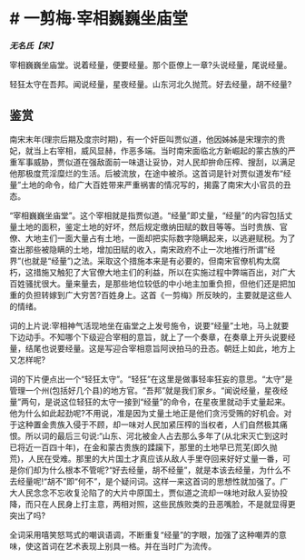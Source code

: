 # # 一剪梅·宰相巍巍坐庙堂

***无名氏【宋】***

宰相巍巍坐庙堂。说着经量，便要经量。那个臣僚上一章?头说经量，尾说经量。

轻狂太守在吾邦。闻说经量，星夜经量。山东河北久抛荒。好去经量，胡不经量?

## 鉴赏

南宋末年(理宗后期及度宗时期)，有一个奸臣叫贾似道，他因姊姊是宋理宗的贵妃，就当上右宰相，威风显赫，作恶多端。当时南宋面临北方新崛起的蒙古族的严重军事威胁，贾似道在强敌面前一味退让妥协，对人民却拚命压榨、搜刮，以满足他那极度荒淫糜烂的生活。后被流放，在途中被杀。这首词是针对贾似道发布“经量”土地的命令，给广大百姓带来严重祸害的情况写的，揭露了南宋大小官员的丑态。

“宰相巍巍坐庙堂”。这个宰相就是指贾似道。“经量”即丈量，“经量”的内容包括丈量土地的面积，鉴定土地的好坏，然后规定缴纳田赋的数目等等。当时贵族、官僚、大地主们一面大量占有土地，一面却把实际数字隐瞒起来，以逃避赋税。为了查出那些被隐瞒的土地，增加田赋的收入，南宋政府不止一次地推行所谓“经界”(也就是“经量”)之法。采取这个措施本来是有必要的，但南宋官僚机构太腐朽，这措施又触犯了大官僚大地主们的利益，所以在实施过程中弊端百出，对广大百姓骚扰很大。量来量去，是那些地位较低的中小地主加重负担，但他们还是把加重的负担转嫁到广大穷苦?百姓身上。这首《一剪梅》所反映的，主要就是这些人的情绪。

词的上片说:宰相神气活现地坐在庙堂之上发号施令，说要“经量”土地，马上就要下边动手。不知哪个下级迎合宰相的意旨，就上了一个奏章，在奏章上开头说要经量，结尾也说要经量。这是写迎合宰相意旨阿谀拍马的丑态。朝廷上如此，地方上又怎样呢?

词的下片便点出一个“轻狂太守”。“轻狂”在这里是做事轻率狂妄的意思。“太守”是管理一个州(包括好几个县)的地方官。“吾邦”就是我们家乡。“闻说经量，星夜经量”两句，是说这位轻狂的太守一接到“经量”的命令，在星夜里就动手丈量起来。他为什么如此起劲呢?不用说，准是因为丈量土地正是他们贪污受贿的好机会。对于这种置金贵族入侵于不顾，却一味对人民加紧压榨的当权者，人们自然极其痛恨。所以词的最后三句说:“山东、河北被金人占去那么多年了(从北宋灭亡到这时已将近一百四十年)，在金和蒙古贵族的蹂躏下，那里的土地早已荒芜(即久抛荒)，人民在受难。那里的大片国土才真应该从敌人手里夺回来好好丈量一番，可是你们却为什么根本不管呢?“好去经量，胡不经量”，就是本该去经量，为什么不去经量呢!“胡不”即“何不”，是个疑问词。这样一来这首词的思想性就加强了。广大人民念念不忘收复沦陷了的大片中原国土，贾似道之流却一味地对敌人妥协投降，而只在人民身上打主意，两相对照，这些民族败类的丑恶嘴脸，不是就显得更突出了吗?

全词采用嘻笑怒骂式的嘲讽语调，不断重复“经量”的字眼，加强了这种嘲弄的意味，使这首词在艺术表现上别具一格。并在当时广为流传。
